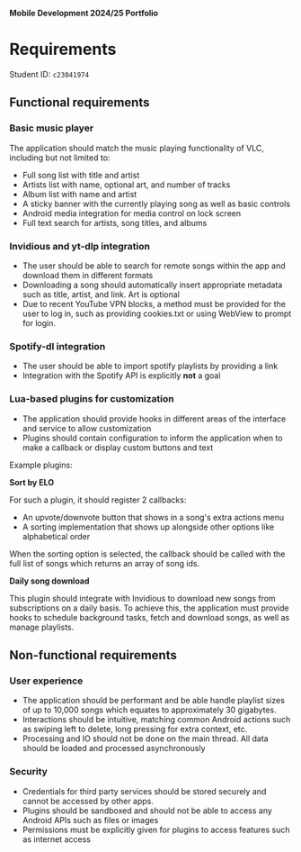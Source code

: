 **Mobile Development 2024/25 Portfolio**

# Requirements

Student ID: `c23041974`

## Functional requirements

### Basic music player

The application should match the music playing functionality of VLC, including but not limited to:

- Full song list with title and artist
- Artists list with name, optional art, and number of tracks
- Album list with name and artist
- A sticky banner with the currently playing song as well as basic controls
- Android media integration for media control on lock screen
- Full text search for artists, song titles, and albums

### Invidious and yt-dlp integration

- The user should be able to search for remote songs within the app and download them in different formats
- Downloading a song should automatically insert appropriate metadata such as title, artist, and link. Art is optional
- Due to recent YouTube VPN blocks, a method must be provided for the user to log in, such as providing cookies.txt or using WebView to prompt for login.

### Spotify-dl integration

- The user should be able to import spotify playlists by providing a link
- Integration with the Spotify API is explicitly **not** a goal

### Lua-based plugins for customization

- The application should provide hooks in different areas of the interface and service to allow customization
- Plugins should contain configuration to inform the application when to make a callback or display custom buttons and text

Example plugins:

**Sort by ELO**

For such a plugin, it should register 2 callbacks:

- An upvote/downvote button that shows in a song's extra actions menu
- A sorting implementation that shows up alongside other options like alphabetical order

When the sorting option is selected, the callback should be called with the full list of songs which returns an array of song ids.

**Daily song download**

This plugin should integrate with Invidious to download new songs from subscriptions on a daily basis. To achieve this, the application must provide hooks to schedule background tasks, fetch and download songs, as well as manage playlists.

## Non-functional requirements

### User experience

- The application should be performant and be able handle playlist sizes of up to 10,000 songs which equates to approximately 30 gigabytes.
- Interactions should be intuitive, matching common Android actions such as swiping left to delete, long pressing for extra context, etc.
- Processing and IO should not be done on the main thread. All data should be loaded and processed asynchronously

### Security

- Credentials for third party services should be stored securely and cannot be accessed by other apps.
- Plugins should be sandboxed and should not be able to access any Android APIs such as files or images
- Permissions must be explicitly given for plugins to access features such as internet access
